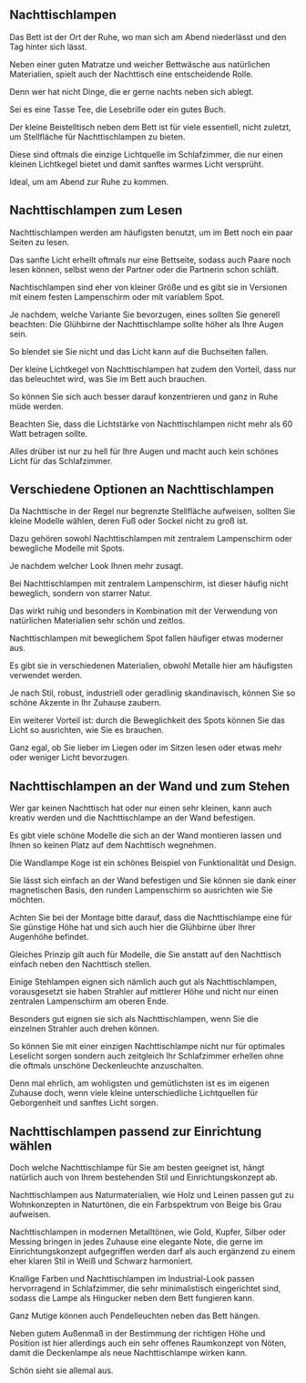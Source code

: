 Nachttischlampen
----------------

Das Bett ist der Ort der Ruhe, wo man sich am Abend niederlässt und den Tag hinter sich lässt.

Neben einer guten Matratze und weicher Bettwäsche aus natürlichen Materialien, spielt auch der Nachttisch eine entscheidende Rolle.

Denn wer hat nicht Dinge, die er gerne nachts neben sich ablegt.

Sei es eine Tasse Tee, die Lesebrille oder ein gutes Buch.

Der kleine Beistelltisch neben dem Bett ist für viele essentiell, nicht zuletzt, um Stellfläche für Nachttischlampen zu bieten.

Diese sind oftmals die einzige Lichtquelle im Schlafzimmer, die nur einen kleinen Lichtkegel bietet und damit sanftes warmes Licht versprüht.

Ideal, um am Abend zur Ruhe zu kommen.

Nachttischlampen zum Lesen
--------------------------

Nachttischlampen werden am häufigsten benutzt, um im Bett noch ein paar Seiten zu lesen.

Das sanfte Licht erhellt oftmals nur eine Bettseite, sodass auch Paare noch lesen können, selbst wenn der Partner oder die Partnerin schon schläft.

Nachtischlampen sind eher von kleiner Größe und es gibt sie in Versionen mit einem festen Lampenschirm oder mit variablem Spot.

Je nachdem, welche Variante Sie bevorzugen, eines sollten Sie generell beachten: Die Glühbirne der Nachttischlampe sollte höher als Ihre Augen sein.

So blendet sie Sie nicht und das Licht kann auf die Buchseiten fallen.

Der kleine Lichtkegel von Nachttischlampen hat zudem den Vorteil, dass nur das beleuchtet wird, was Sie im Bett auch brauchen.

So können Sie sich auch besser darauf konzentrieren und ganz in Ruhe müde werden.

Beachten Sie, dass die Lichtstärke von Nachttischlampen nicht mehr als 60 Watt betragen sollte.

Alles drüber ist nur zu hell für Ihre Augen und macht auch kein schönes Licht für das Schlafzimmer.

Verschiedene Optionen an Nachttischlampen
-----------------------------------------

Da Nachttische in der Regel nur begrenzte Stellfläche aufweisen, sollten Sie kleine Modelle wählen, deren Fuß oder Sockel nicht zu groß ist.

Dazu gehören sowohl Nachttischlampen mit zentralem Lampenschirm oder bewegliche Modelle mit Spots.

Je nachdem welcher Look Ihnen mehr zusagt.

Bei Nachttischlampen mit zentralem Lampenschirm, ist dieser häufig nicht beweglich, sondern von starrer Natur.

Das wirkt ruhig und besonders in Kombination mit der Verwendung von natürlichen Materialien sehr schön und zeitlos.

Nachttischlampen mit beweglichem Spot fallen häufiger etwas moderner aus.

Es gibt sie in verschiedenen Materialien, obwohl Metalle hier am häufigsten verwendet werden.

Je nach Stil, robust, industriell oder geradlinig skandinavisch, können Sie so schöne Akzente in Ihr Zuhause zaubern.

Ein weiterer Vorteil ist: durch die Beweglichkeit des Spots können Sie das Licht so ausrichten, wie Sie es brauchen.

Ganz egal, ob Sie lieber im Liegen oder im Sitzen lesen oder etwas mehr oder weniger Licht bevorzugen.

Nachttischlampen an der Wand und zum Stehen
-------------------------------------------

Wer gar keinen Nachttisch hat oder nur einen sehr kleinen, kann auch kreativ werden und die Nachttischlampe an der Wand befestigen.

Es gibt viele schöne Modelle die sich an der Wand montieren lassen und Ihnen so keinen Platz auf dem Nachttisch wegnehmen.

Die Wandlampe Koge ist ein schönes Beispiel von Funktionalität und Design.

Sie lässt sich einfach an der Wand befestigen und Sie können sie dank einer magnetischen Basis, den runden Lampenschirm so ausrichten wie Sie möchten.

Achten Sie bei der Montage bitte darauf, dass die Nachttischlampe eine für Sie günstige Höhe hat und sich auch hier die Glühbirne über Ihrer Augenhöhe befindet.

Gleiches Prinzip gilt auch für Modelle, die Sie anstatt auf den Nachttisch einfach neben den Nachttisch stellen.

Einige Stehlampen eignen sich nämlich auch gut als Nachttischlampen, vorausgesetzt sie haben Strahler auf mittlerer Höhe und nicht nur einen zentralen Lampenschirm am oberen Ende.

Besonders gut eignen sie sich als Nachttischlampen, wenn Sie die einzelnen Strahler auch drehen können.

So können Sie mit einer einzigen Nachttischlampe nicht nur für optimales Leselicht sorgen sondern auch zeitgleich Ihr Schlafzimmer erhellen ohne die oftmals unschöne Deckenleuchte anzuschalten.

Denn mal ehrlich, am wohligsten und gemütlichsten ist es im eigenen Zuhause doch, wenn viele kleine unterschiedliche Lichtquellen für Geborgenheit und sanftes Licht sorgen.

Nachttischlampen passend zur Einrichtung wählen
-----------------------------------------------

Doch welche Nachttischlampe für Sie am besten geeignet ist, hängt natürlich auch von Ihrem bestehenden Stil und Einrichtungskonzept ab.

Nachttischlampen aus Naturmaterialien, wie Holz und Leinen passen gut zu Wohnkonzepten in Naturtönen, die ein Farbspektrum von Beige bis Grau aufweisen.

Nachttischlampen in modernen Metalltönen, wie Gold, Kupfer, Silber oder Messing bringen in jedes Zuhause eine elegante Note, die gerne im Einrichtungskonzept aufgegriffen werden darf als auch ergänzend zu einem eher klaren Stil in Weiß und Schwarz harmoniert.

Knallige Farben und Nachttischlampen im Industrial-Look passen hervorragend in Schlafzimmer, die sehr minimalistisch eingerichtet sind, sodass die Lampe als Hingucker neben dem Bett fungieren kann.

Ganz Mutige können auch Pendelleuchten neben das Bett hängen.

Neben gutem Außenmaß in der Bestimmung der richtigen Höhe und Position ist hier allerdings auch ein sehr offenes Raumkonzept von Nöten, damit die Deckenlampe als neue Nachttischlampe wirken kann.

Schön sieht sie allemal aus.


